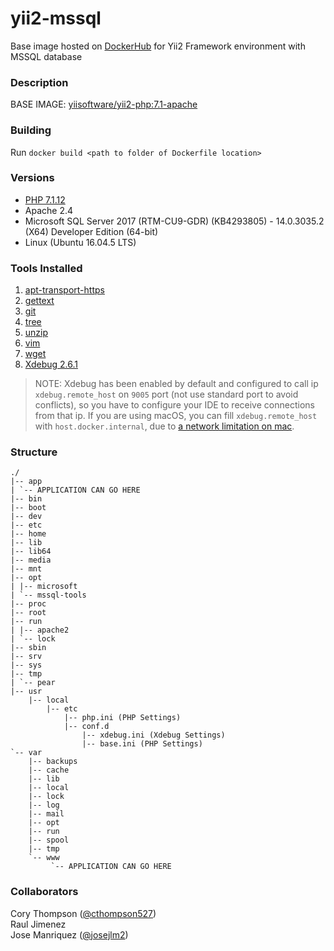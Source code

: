 # yii2-mssql
Base image hosted on [DockerHub](https://hub.docker.com/r/tamuarchi/yii2-mssql/) for Yii2 Framework environment with MSSQL database 

### Description
BASE IMAGE: [yiisoftware/yii2-php:7.1-apache](https://github.com/yiisoft/yii2-docker)

### Building 
Run `docker build <path to folder of Dockerfile location>`

### Versions
- [PHP 7.1.12](http://php.net/index.php#id2018-10-11-3)  
- Apache 2.4  
- Microsoft SQL Server 2017 (RTM-CU9-GDR) (KB4293805) - 14.0.3035.2 (X64) Developer Edition (64-bit)
- Linux (Ubuntu 16.04.5 LTS)



### Tools Installed
1. [apt-transport-https](http://manpages.ubuntu.com/manpages/bionic/man1/apt-transport-https.1.html)
2. [gettext](http://manpages.ubuntu.com/manpages/xenial/en/man1/gettext.1.html)
3. [git](http://manpages.ubuntu.com/manpages/xenial/en/man1/git.1.html)
4. [tree](http://manpages.ubuntu.com/manpages/xenial/en/man1/tree.1.html)
5. [unzip](http://manpages.ubuntu.com/manpages/xenial/en/man1/unzip.1.html)
6. [vim](http://manpages.ubuntu.com/manpages/xenial/en/man1/vim.1.html) 
7. [wget](http://manpages.ubuntu.com/manpages/xenial/en/man1/wget.1.html)
8. [Xdebug 2.6.1](https://confluence.jetbrains.com/display/PhpStorm/Xdebug+Installation+Guide)
> NOTE: Xdebug has been enabled by default and configured to call ip `xdebug.remote_host` on `9005` port 
(not use standard port to avoid conflicts), so you have to configure your IDE to receive connections from that ip. 
If you are using macOS, you can fill `xdebug.remote_host` with `host.docker.internal`, due to [a network limitation on mac](https://docs.docker.com/docker-for-mac/networking/#port-mapping).

### Structure 
```   
./
|-- app
| `-- APPLICATION CAN GO HERE
|-- bin
|-- boot
|-- dev
|-- etc
|-- home
|-- lib
|-- lib64
|-- media
|-- mnt
|-- opt
| |-- microsoft
| `-- mssql-tools
|-- proc
|-- root
|-- run
| |-- apache2
| `-- lock
|-- sbin
|-- srv
|-- sys
|-- tmp
| `-- pear
|-- usr    
    |-- local
        |-- etc
            |-- php.ini (PHP Settings)    
            |-- conf.d            
                |-- xdebug.ini (Xdebug Settings)  
                |-- base.ini (PHP Settings)      
`-- var
    |-- backups
    |-- cache
    |-- lib
    |-- local
    |-- lock
    |-- log
    |-- mail
    |-- opt
    |-- run
    |-- spool
    |-- tmp
    `-- www
         `-- APPLICATION CAN GO HERE
```

### Collaborators
Cory Thompson ([@cthompson527](https://github.com/cthompson527))  
Raul Jimenez  
Jose Manriquez ([@josejlm2](https://github.com/josejlm2))  

